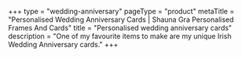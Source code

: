 +++
type = "wedding-anniversary"
pageType = "product"
metaTitle = "Personalised Wedding Anniversary Cards | Shauna Gra Personalised Frames And Cards"
title = "Personalised wedding anniversary cards"
description = "One of my favourite items to make are my unique Irish Wedding Anniversary cards."
+++
